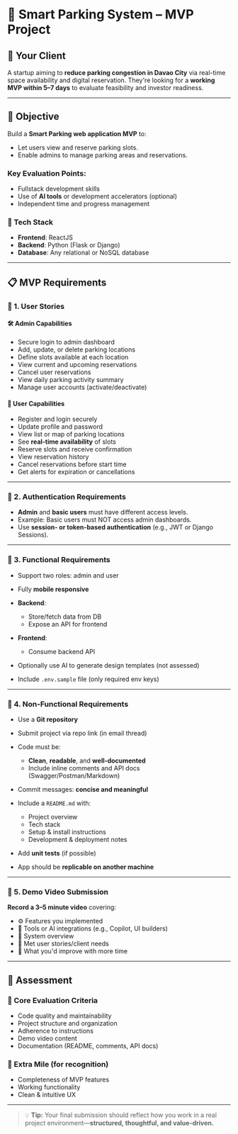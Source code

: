 # 🚗 Smart Parking System – MVP Project

## 👥 Your Client

A startup aiming to **reduce parking congestion in Davao City** via real-time space availability and digital reservation.
They're looking for a **working MVP within 5–7 days** to evaluate feasibility and investor readiness.

---

## 🎯 Objective

Build a **Smart Parking web application MVP** to:

* Let users view and reserve parking slots.
* Enable admins to manage parking areas and reservations.

### Key Evaluation Points:

* Fullstack development skills
* Use of **AI tools** or development accelerators (optional)
* Independent time and progress management

### 🔧 Tech Stack

* **Frontend**: ReactJS
* **Backend**: Python (Flask or Django)
* **Database**: Any relational or NoSQL database

---

## 📋 MVP Requirements

### 🔹 1. User Stories

#### 🛠️ Admin Capabilities

* Secure login to admin dashboard
* Add, update, or delete parking locations
* Define slots available at each location
* View current and upcoming reservations
* Cancel user reservations
* View daily parking activity summary
* Manage user accounts (activate/deactivate)

#### 🙇 User Capabilities

* Register and login securely
* Update profile and password
* View list or map of parking locations
* See **real-time availability** of slots
* Reserve slots and receive confirmation
* View reservation history
* Cancel reservations before start time
* Get alerts for expiration or cancellations

---

### 🔹 2. Authentication Requirements

* **Admin** and **basic users** must have different access levels.
* Example: Basic users must NOT access admin dashboards.
* Use **session- or token-based authentication** (e.g., JWT or Django Sessions).

---

### 🔹 3. Functional Requirements

* Support two roles: admin and user
* Fully **mobile responsive**
* **Backend**:

  * Store/fetch data from DB
  * Expose an API for frontend
* **Frontend**:

  * Consume backend API
* Optionally use AI to generate design templates (not assessed)
* Include `.env.sample` file (only required env keys)

---

### 🔹 4. Non-Functional Requirements

* Use a **Git repository**
* Submit project via repo link (in email thread)
* Code must be:

  * **Clean**, **readable**, and **well-documented**
  * Include inline comments and API docs (Swagger/Postman/Markdown)
* Commit messages: **concise and meaningful**
* Include a `README.md` with:

  * Project overview
  * Tech stack
  * Setup & install instructions
  * Development & deployment notes
* Add **unit tests** (if possible)
* App should be **replicable on another machine**

---

### 🔹 5. Demo Video Submission

**Record a 3–5 minute video** covering:

* ⚙️ Features you implemented
* 💪 Tools or AI integrations (e.g., Copilot, UI builders)
* 🧐 System overview
* 📄 Met user stories/client needs
* 🧪 What you'd improve with more time

---

## 📝 Assessment

### 🧉 Core Evaluation Criteria

* Code quality and maintainability
* Project structure and organization
* Adherence to instructions
* Demo video content
* Documentation (README, comments, API docs)

### 🌟 Extra Mile (for recognition)

* Completeness of MVP features
* Working functionality
* Clean & intuitive UX

---

> 💡 **Tip:** Your final submission should reflect how you work in a real project environment—**structured, thoughtful, and value-driven.**
